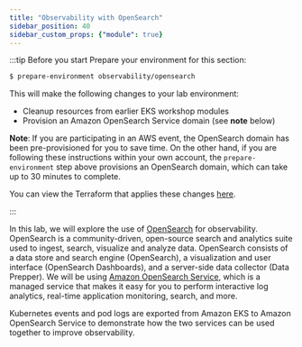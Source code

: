 ```yaml
---
title: "Observability with OpenSearch"
sidebar_position: 40
sidebar_custom_props: {"module": true}
---
```


:::tip Before you start
Prepare your environment for this section:

```bash timeout=3600 wait=30
$ prepare-environment observability/opensearch
```

This will make the following changes to your lab environment:

- Cleanup resources from earlier EKS workshop modules
- Provision an Amazon OpenSearch Service domain (see **note** below)

**Note**: If you are participating in an AWS event, the OpenSearch domain has been pre-provisioned for you to save time. On the other hand, if you are following these instructions within your own account, the ```prepare-environment``` step above provisions an OpenSearch domain, which can take up to 30 minutes to complete.

You can view the Terraform that applies these changes [here](https://github.com/VAR::MANIFESTS_OWNER/VAR::MANIFESTS_REPOSITORY/tree/VAR::MANIFESTS_REF/manifests/modules/observability/opensearch/.workshop/terraform).

:::

In this lab, we will explore the use of [OpenSearch](https://opensearch.org/about.html) for observability. OpenSearch is a community-driven, open-source search and analytics suite used to ingest, search, visualize and analyze data. OpenSearch consists of a data store and search engine (OpenSearch), a visualization and user interface (OpenSearch Dashboards), and a server-side data collector (Data Prepper). We will be using [Amazon OpenSearch Service](https://aws.amazon.com/opensearch-service/), which is a managed service that makes it easy for you to perform interactive log analytics, real-time application monitoring, search, and more.

Kubernetes events and pod logs are exported from Amazon EKS to Amazon OpenSearch Service to demonstrate how the two services can be used together to improve observability.

